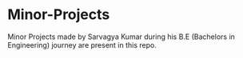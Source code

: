 # Minor-Projects
Minor Projects made by Sarvagya Kumar during his B.E (Bachelors in Engineering) journey are present in this repo.
